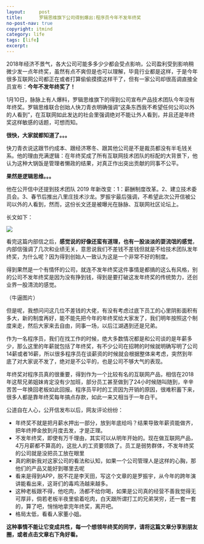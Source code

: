 ```yaml
---
layout:     post
title:      罗辑思维旗下公司得到爆出:程序员今年不发年终奖
no-post-nav: true
copyright: itmind
category: life
tags: [life]
excerpt: 
---
```


2018年经济不景气，各大公司可能多多少少都会受点影响，公司盈利受到影响稍微少发一点年终奖，虽然有点不爽但是也可以理解，毕竟行业都是这样，于是今年很多互联网公司都正在或者打算偷偷摸摸这样干了，但有一家公司却很高调直接全员宣布：**今年不发年终奖了！**

1月10日，脉脉上有人爆料，罗辑思维旗下的得到公司宣布产品技术团队今年没有年终奖。罗辑思维联合创始人快刀青衣明确强调“这条东西我不希望任何公司以外的人看到”，在互联网如此发达的社会里强调绝对不能让外人看到，并且还是年终奖这样敏感的话题，可想而知。

**很快，大家就都知道了。。。**

快刀青衣说这跟节约成本、跟经济寒冬、跟其他公司是不是裁员都没有半毛钱关系。他的理由充满逻辑：在年终奖成了所有互联网技术团队的标配的大背景下，他认为这种大锅饭是管理者懒政的结果，对真正作出突出贡献的同事不公平。

**果然是逻辑思维。。。**

他在公开信中还提到技术团队 2019 年新改变：1：薪酬制度改革。2、建立技术委员会。3、春节后推出八里庄技术沙龙。罗振宇最后强调，不希望此次公开信被公司以外的人看到，然而，这份长文还是被曝光在脉脉、互联网社区论坛上。

长文如下：

![](http://www.itmind.net/assets/images/2019/life/nzj.jpeg)

看完这篇内部信之后，**感觉说的好像还蛮有道理，也有一股淡淡的耍流氓的感觉**，内部信强调了几次和业绩无关，意思说我们不差钱不差钱但就是不给技术团队发年终奖，为什么呢？因为得到创始人一致认为这是一个非常不好的制度。

得到果然是一个有情怀的公司，就连不发年终奖这件事情是都搞的这么有风格，别的公司不发年终奖是因为没有挣到钱，得到是要打破这发年终奖的传统势力，还创业界一股清流的感觉。

（牛逼图片）

但是呢，我想问问这几位不差钱的大佬，有没有考虑过底下员工的心里阴影面积有多大，新的制度再好，能不能先把今年的年终奖给大家发了，我们明年按照这个制度来走，然后大家来去自由，同事一场，以后江湖遇到还是兄弟。

作为一名程序员，我们在找工作的时候，绝大多数情况都是和公司谈的是年薪多少，那么这里的年薪就包括了年终奖，有不少公司在招聘的时候就明确写明了公司14薪或者16薪，所以很多程序员在谈薪资的时候就会根据整体来考虑，突然到年底了对大家说不发了，绝对是不公平的，也是公司不够大气的表现。

年终奖对程序员真的很重要，得到作为一个比较有名的互联网产品，相信在2018年这帮兄弟姐妹肯定没有少加班，部分员工甚至做到了24小时候随叫随到，辛辛苦苦一年换回老板如此回报。程序员平时的工资因为开销的原因，很难积蓄下来，很多人都是靠年终奖每年搞点存款，如此一来又相当于一年白干。

公道自在人心，公开信发布以后，网友评论纷纷：

- 年终奖不就是把月薪水押出一部分，放到年底给吗？结果导致年薪资能做齐，把年终押金放到月度去发，才是正理。
- 不发年终奖，即使有万千理由，其实可以从明年开始的。现在做互联网产品，4万月薪都不算高的，这批人的工资要领跌了。员工是弱势群体，不发年终奖的公司就是没把员工放在眼里
- 真的刷新我对这家公司的看法和认知，如果一个公司管理人是这样的心胸，那他们的产品又能好到哪里去呢
- 看来是得到APP，脱不花是李天田，写这个文章的是罗振宇，从今年的跨年演讲能看出来，这哥们的毒鸡汤越来越多。
- 这种老板跟不得，他吃肉，汤都不给你喝，如果是公司真的经营不善我觉得无可厚非，倘若老板半夜里偷着吃肉，白天跟所谓打工的兄弟哭穷，还一套一套的，算了吧，悄悄地拿完年终奖，离开吧。
- 格局太低，看看人家董小姐。

**这种事情不能让它变成共性，每一个想领年终奖的同学，请将这篇文章分享到朋友圈，或者点击文章右下角好看。**









